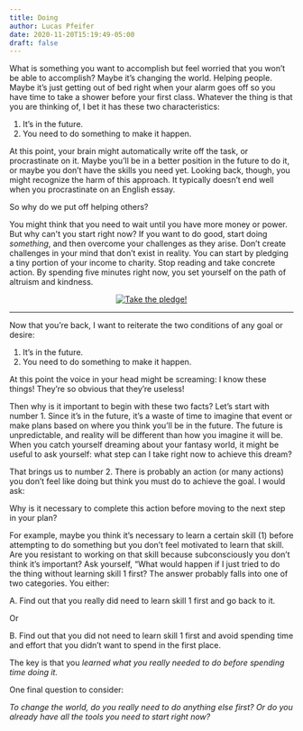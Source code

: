 ```yaml
---
title: Doing
author: Lucas Pfeifer
date: 2020-11-20T15:19:49-05:00
draft: false
---
```


What is something you want to accomplish but feel worried that you won’t be able to accomplish? Maybe it’s changing the world. Helping people. Maybe it’s just getting out of bed right when your alarm goes off so you have time to take a shower before your first class. Whatever the thing is that you are thinking of, I bet it has these two characteristics:

1. It’s in the future.
2. You need to do something to make it happen.

At this point, your brain might automatically write off the task, or procrastinate on it. Maybe you’ll be in a better position in the future to do it, or maybe you don’t have the skills you need yet. Looking back, though, you might recognize the harm of this approach. It typically doesn’t end well when you procrastinate on an English essay.

So why do we put off helping others?

You might think that you need to wait until you have more money or power. But why can't you start right now? If you want to do good, start doing _something_, and then overcome your challenges as they arise. Don’t create challenges in your mind that don’t exist in reality. You can start by pledging a tiny portion of your income to charity. Stop reading and take concrete action. By spending five minutes right now, you set yourself on the path of altruism and kindness.

<div style="text-align: center">
    <a href="/pledge/"><img src="/images/blog/pledge-btn.png" alt="Take the pledge!"></a>
</div>

---

Now that you’re back, I want to reiterate the two conditions of any goal or desire:

1. It’s in the future.
2. You need to do something to make it happen.

At this point the voice in your head might be screaming: I know these things! They’re so obvious that they’re useless!

Then why is it important to begin with these two facts? Let’s start with number 1. Since it’s in the future, it’s a waste of time to imagine that event or make plans based on where you think you’ll be in the future. The future is unpredictable, and reality will be different than how you imagine it will be. When you catch yourself dreaming about your fantasy world, it might be useful to ask yourself: what step can I take right now to achieve this dream?

That brings us to number 2. There is probably an action (or many actions) you don’t feel like doing but think you must do to achieve the goal. I would ask:

Why is it necessary to complete this action before moving to the next step in your plan?

For example, maybe you think it’s necessary to learn a certain skill (1) before attempting to do something but you don’t feel motivated to learn that skill. Are you resistant to working on that skill because subconsciously you don’t think it’s important? Ask yourself, “What would happen if I just tried to do the thing without learning skill 1 first? The answer probably falls into one of two categories. You either:

A. Find out that you really did need to learn skill 1 first and go back to it.

Or

B. Find out that you did not need to learn skill 1 first and avoid spending time and effort that you didn’t want to spend in the first place.

The key is that you _learned what you really needed to do before spending time doing it._

One final question to consider:

_To change the world, do you really need to do anything else first? Or do you already have all the tools you need to start right now?_

